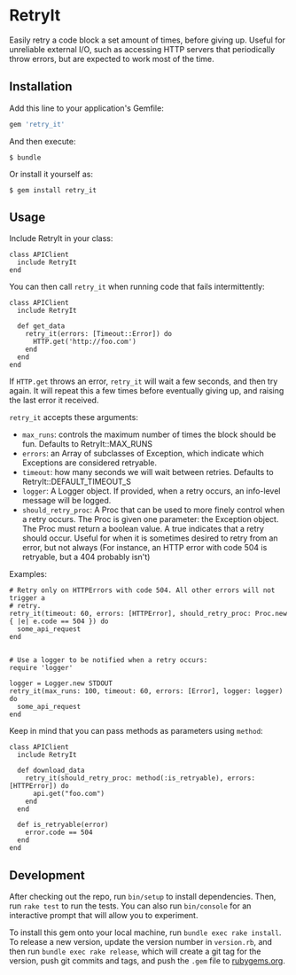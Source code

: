 # RetryIt

Easily retry a code block a set amount of times, before giving up. Useful for unreliable external I/O, such as accessing
HTTP servers that periodically throw errors, but are expected to work most of the time.

## Installation

Add this line to your application's Gemfile:

```ruby
gem 'retry_it'
```

And then execute:

    $ bundle

Or install it yourself as:

    $ gem install retry_it

## Usage

Include RetryIt in your class:

```
class APIClient
  include RetryIt
end
```

You can then call `retry_it` when running code that fails intermittently:

```
class APIClient
  include RetryIt

  def get_data
    retry_it(errors: [Timeout::Error]) do
      HTTP.get('http://foo.com')
    end
  end
end
```

If `HTTP.get` throws an error, `retry_it` will wait a few seconds, and then try
again. It will repeat this a few times before eventually giving up, and raising
the last error it received.

`retry_it` accepts these arguments:

* `max_runs`: controls the maximum number of times the block should be fun.
              Defaults to RetryIt::MAX_RUNS
* `errors`: an Array of subclasses of Exception, which indicate which Exceptions
            are considered retryable.
* `timeout`: how many seconds we will wait between retries. Defaults to
             RetryIt::DEFAULT_TIMEOUT_S
* `logger`: A Logger object. If provided, when a retry occurs, an info-level
            message will be logged.
* `should_retry_proc`: A Proc that can be used to more finely control when a
                       retry occurs. The Proc is given one parameter: the
                       Exception object. The Proc must return a boolean value.
                       A true indicates that a retry should occur. Useful for
                       when it is sometimes desired to retry from an error, but
                       not always (For instance, an HTTP error with code 504 is
                       retryable, but a 404 probably isn't)

Examples:

```
# Retry only on HTTPErrors with code 504. All other errors will not trigger a
# retry.
retry_it(timeout: 60, errors: [HTTPError], should_retry_proc: Proc.new { |e| e.code == 504 }) do
  some_api_request
end


# Use a logger to be notified when a retry occurs:
require 'logger'

logger = Logger.new STDOUT
retry_it(max_runs: 100, timeout: 60, errors: [Error], logger: logger) do
  some_api_request
end
```

Keep in mind that you can pass methods as parameters using `method`:

```
class APIClient
  include RetryIt

  def download_data
    retry_it(should_retry_proc: method(:is_retryable), errors: [HTTPError]) do
      api.get("foo.com")
    end
  end

  def is_retryable(error)
    error.code == 504
  end
end
```


## Development

After checking out the repo, run `bin/setup` to install dependencies. Then, run `rake test` to run the tests. You can also run `bin/console` for an interactive prompt that will allow you to experiment.

To install this gem onto your local machine, run `bundle exec rake install`. To release a new version, update the version number in `version.rb`, and then run `bundle exec rake release`, which will create a git tag for the version, push git commits and tags, and push the `.gem` file to [rubygems.org](https://rubygems.org).
